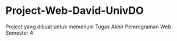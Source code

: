 # Project-Web-David-UnivDO
Project yang dibuat untuk memenuhi Tugas Akhir Pemrograman Web Semester 4
